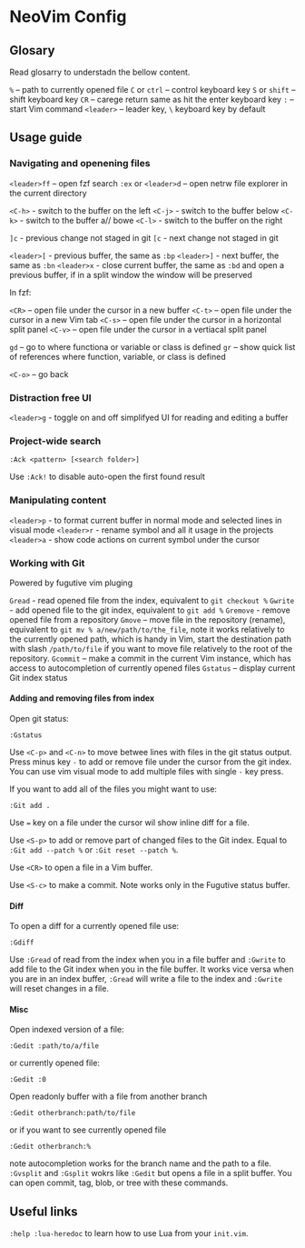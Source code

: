 # NeoVim Config

## Glosary

Read glosarry to understadn the bellow content.

`%` – path to currently opened file
`C` or `ctrl` – control keyboard key
`S` or `shift` – shift keyboard key
`CR` – carege return same as hit the enter keyboard key
`:` – start Vim command
`<leader>` – leader key, `\` keyboard key by default

## Usage guide

### Navigating and openening files

`<leader>ff` – open fzf search
`:ex` or `<leader>d` – open netrw file explorer in the current directory

`<C-h>` - switch to the buffer on the left
`<C-j>` - switch to the buffer below
`<C-k>` - switch to the buffer a// bowe
`<C-l>` - switch to the buffer on the right

`]c` - previous change not staged in git
`[c` - next change not staged in git

`<leader>[` - previous buffer, the same as `:bp`
`<leader>]` - next buffer, the same as `:bn`
`<leader>x` - close current buffer, the same as `:bd` and open a previous buffer, if in a split window the window will be preserved

In fzf:

`<CR>` – open file under the cursor in a new buffer
`<C-t>` – open file under the cursor in a new Vim tab
`<C-s>` – open file under the cursor in a horizontal split panel
`<C-v>` – open file under the cursor in a vertiacal split panel

`gd` – go to where functiona or variable or class is defined
`gr` – show quick list of references where function, variable, or class is defined

`<C-o>` – go back

### Distraction free UI

`<leader>g` - toggle on and off simplifyed UI for reading and editing a buffer

### Project-wide search

`:Ack <pattern> [<search folder>]`

Use `:Ack!` to disable auto-open the first found result

### Manipulating content

`<leader>p` - to format current buffer in normal mode and selected lines in visual mode
`<leader>r` - rename symbol and all it usage in the projects
`<leader>a` - show code actions on current symbol under the cursor

### Working with Git

Powered by fugutive vim pluging

`Gread` - read opened file from the index, equivalent to `git checkout %`
`Gwrite` - add opened file to the git index, equivalent to `git add %`
`Gremove` - remove opened file from a repository
`Gmove` – move file in the repository (rename), equivalent to `git mv % a/new/path/to/the_file`, note it works relatively to the currently opened path, which is handy in Vim, start the destination path with slash `/path/to/file` if you want to move file relatively to the root of the repository.
`Gcommit` – make a commit in the current Vim instance, which has access to autocompletion of currently opened files
`Gstatus` – display current Git index status

#### Adding and removing files from index

Open git status:

    :Gstatus

Use `<C-p>` and `<C-n>` to move betwee lines with files in the git status output. Press minus key `-` to add or remove file under the cursor from the git index. You can use vim visual mode to add multiple files with single `-` key press.

If you want to add all of the files you might want to use:

    :Git add .

Use `=` key on a file under the cursor wil show inline diff for a file.

Use `<S-p>` to add or remove part of changed files to the Git index. Equal to `:Git add --patch %` or `:Git reset --patch %`.

Use `<CR>` to open a file in a Vim buffer.

Use `<S-c>` to make a commit. Note works only in the Fugutive status buffer.

#### Diff

To open a diff for a currently opened file use:

    :Gdiff

Use `:Gread` of read from the index when you in a file buffer and `:Gwrite` to add file to the Git index when you in the file buffer. It works vice versa when you are in an index buffer, `:Gread` will write a file to the index and `:Gwrite` will reset changes in a file.

#### Misc

Open indexed version of a file:

    :Gedit :path/to/a/file

or currently opened file:

    :Gedit :0

Open readonly buffer with a file from another branch

    :Gedit otherbranch:path/to/file

or if you want to see currently opened file

    :Gedit otherbranch:%

note autocompletion works for the branch name and the path to a file. `:Gvsplit` and `:Gsplit` wokrs like `:Gedit` but opens a file in a split buffer. You can open commit, tag, blob, or tree with these commands.

## Useful links

`:help :lua-heredoc` to learn how to use Lua from your `init.vim`.
